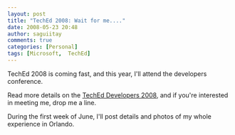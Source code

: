 ```yaml
---
layout: post
title: "TechEd 2008: Wait for me...."
date: 2008-05-23 20:48
author: saguiitay
comments: true
categories: [Personal]
tags: [Microsoft,  TechEd]
---
```

TechEd 2008 is coming fast, and this year, I'll attend the developers conference.

Read more details on the [TechEd Developers 2008](http://www.microsoft.com/events/teched2008/developer/default.mspx), 
and if you're interested in meeting me, drop me a line.

During the first week of June, I'll post details and photos of my whole experience in Orlando.



